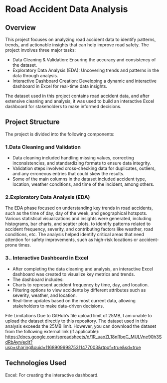 # Road Accident Data Analysis

## Overview

This project focuses on analyzing road accident data to identify patterns, trends, and actionable insights that can help improve road safety. The project involves three major tasks:

- Data Cleaning & Validation: Ensuring the accuracy and consistency of the dataset.
- Exploratory Data Analysis (EDA): Uncovering trends and patterns in the data through analysis.
- Interactive Dashboard Creation: Developing a dynamic and interactive dashboard in Excel for real-time data insights.

The dataset used in this project contains road accident data, and after extensive cleaning and analysis, it was used to build an interactive Excel dashboard for stakeholders to make informed decisions.

## Project Structure

The project is divided into the following components:

### 1.Data Cleaning and Validation
- Data cleaning included handling missing values, correcting inconsistencies, and standardizing formats to ensure data integrity.
- Validation steps involved cross-checking data for duplicates, outliers, and any erroneous entries that could skew the results.
- Some of the main columns in the dataset included accident type, location, weather conditions, and time of the incident, among others.

### 2.Exploratory Data Analysis (EDA)
The EDA phase focused on understanding key trends in road accidents, such as the time of day, day of the week, and geographical hotspots.
Various statistical visualizations and insights were generated, including histograms, bar charts, and scatter plots, to identify patterns related to accident frequency, severity, and contributing factors like weather, road conditions, etc.
The analysis helped identify critical areas that need attention for safety improvements, such as high-risk locations or accident-prone times.

### 3.. Interactive Dashboard in Excel
- After completing the data cleaning and analysis, an interactive Excel dashboard was created to visualize key metrics and trends.
- The dashboard includes:
- Charts to represent accident frequency by time, day, and location.
- Filtering options to view accidents by different attributes such as severity, weather, and location.
- Real-time updates based on the most current data, allowing stakeholders to make data-driven decisions.

File Limitations
Due to GitHub’s file upload limit of 25MB, I am unable to upload the dataset directly to this repository. The dataset used in this analysis exceeds the 25MB limit. However, you can download the dataset from the following external link (if applicable): https://docs.google.com/spreadsheets/d/1R_uaoZL18nRbqC_MULVne90h3SdRbAyn/edit?usp=sharing&ouid=116890999875311477003&rtpof=true&sd=true

## Technologies Used
Excel: For creating the interactive dashboard.
